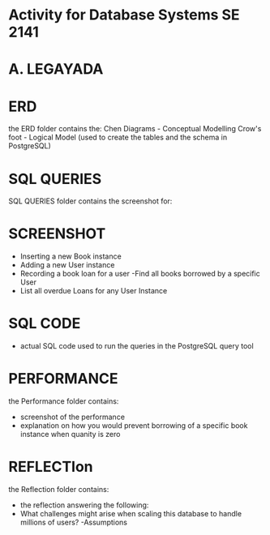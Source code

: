 # Activity for Database Systems SE 2141

# A. LEGAYADA

# ERD

the ERD folder contains the:
Chen Diagrams - Conceptual Modelling
Crow's foot - Logical Model (used to create the tables and the schema in PostgreSQL)

# SQL QUERIES

SQL QUERIES folder contains the screenshot for:

# SCREENSHOT

- Inserting a new Book instance
- Adding a new User instance
- Recording a book loan for a user
  -Find all books borrowed by a specific User
- List all overdue Loans for any User Instance

# SQL CODE

- actual SQL code used to run the queries in the PostgreSQL query tool

# PERFORMANCE

the Performance folder contains:

- screenshot of the performance
- explanation on how you would prevent borrowing of a specific book instance when quanity is zero

# REFLECTIon

the Reflection folder contains:

- the reflection answering the following:
- What challenges might arise when scaling this database to handle millions of users?
  -Assumptions
